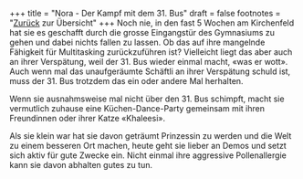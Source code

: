 +++
title = "Nora - Der Kampf mit dem 31. Bus"
draft = false
footnotes = "[Zurück](/about/) zur Übersicht"
+++
Noch nie, in den fast 5 Wochen am Kirchenfeld hat sie es geschafft durch die grosse Eingangstür des Gymnasiums zu gehen und dabei nichts fallen zu lassen. Ob das auf ihre mangelnde Fähigkeit für Multitasking zurückzuführen ist? Vielleicht liegt das aber auch an ihrer Verspätung, weil der 31. Bus wieder einmal macht, «was er wott». Auch wenn mal das unaufgeräumte Schäftli an ihrer Verspätung schuld ist, muss der 31. Bus trotzdem das ein oder andere Mal herhalten.

Wenn sie ausnahmsweise mal nicht über den 31. Bus schimpft, macht sie vermutlich zuhause eine Küchen-Dance-Party gemeinsam mit ihren Freundinnen oder ihrer Katze «Khaleesi».  

Als sie klein war hat sie davon geträumt Prinzessin zu werden und die Welt zu einem besseren Ort machen, heute geht sie lieber an Demos und setzt sich aktiv für gute Zwecke ein. Nicht einmal ihre aggressive Pollenallergie kann sie davon abhalten gutes zu tun.